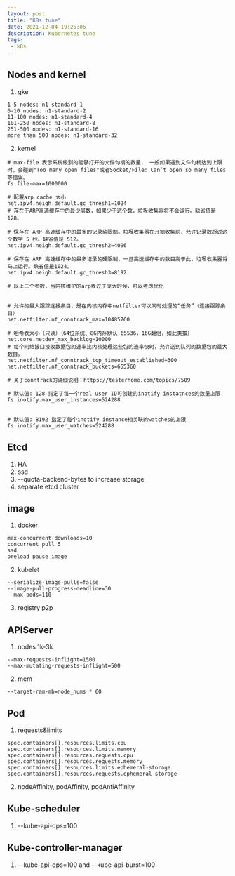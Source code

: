 ```yaml
---
layout: post
title: "K8s tune"
date: 2021-12-04 19:25:06
description: Kubernetes tune
tags:
 - k8s
---
```

## Nodes and kernel
1. gke
```
1-5 nodes: n1-standard-1
6-10 nodes: n1-standard-2
11-100 nodes: n1-standard-4
101-250 nodes: n1-standard-8
251-500 nodes: n1-standard-16
more than 500 nodes: n1-standard-32
```
2. kernel
```
# max-file 表示系统级别的能够打开的文件句柄的数量， 一般如果遇到文件句柄达到上限时，会碰到"Too many open files"或者Socket/File: Can’t open so many files等错误。
fs.file-max=1000000

# 配置arp cache 大小
net.ipv4.neigh.default.gc_thresh1=1024
# 存在于ARP高速缓存中的最少层数，如果少于这个数，垃圾收集器将不会运行。缺省值是128。

# 保存在 ARP 高速缓存中的最多的记录软限制。垃圾收集器在开始收集前，允许记录数超过这个数字 5 秒。缺省值是 512。
net.ipv4.neigh.default.gc_thresh2=4096

# 保存在 ARP 高速缓存中的最多记录的硬限制，一旦高速缓存中的数目高于此，垃圾收集器将马上运行。缺省值是1024。
net.ipv4.neigh.default.gc_thresh3=8192

# 以上三个参数，当内核维护的arp表过于庞大时候，可以考虑优化


# 允许的最大跟踪连接条目，是在内核内存中netfilter可以同时处理的“任务”（连接跟踪条目）
net.netfilter.nf_conntrack_max=10485760

# 哈希表大小（只读）（64位系统、8G内存默认 65536，16G翻倍，如此类推）
net.core.netdev_max_backlog=10000
# 每个网络接口接收数据包的速率比内核处理这些包的速率快时，允许送到队列的数据包的最大数目。
net.netfilter.nf_conntrack_tcp_timeout_established=300
net.netfilter.nf_conntrack_buckets=655360

# 关于conntrack的详细说明：https://testerhome.com/topics/7509

# 默认值: 128 指定了每一个real user ID可创建的inotify instatnces的数量上限
fs.inotify.max_user_instances=524288


# 默认值: 8192 指定了每个inotify instance相关联的watches的上限
fs.inotify.max_user_watches=524288
```

## Etcd
1. HA
2. ssd
3. --quota-backend-bytes to increase storage
4. separate etcd cluster

## image
1. docker
```
max-concurrent-downloads=10
concurrent pull 5
ssd
preload pause image
```
2. kubelet
```
--serialize-image-pulls=false
--image-pull-progress-deadline=30
--max-pods=110
```
3. registry p2p

## APIServer
1. nodes 1k-3k
```
--max-requests-inflight=1500
--max-mutating-requests-inflight=500
```
2. mem
```
--target-ram-mb=node_nums * 60
```

## Pod
1. requests&limits
```
spec.containers[].resources.limits.cpu
spec.containers[].resources.limits.memory
spec.containers[].resources.requests.cpu
spec.containers[].resources.requests.memory
spec.containers[].resources.limits.ephemeral-storage
spec.containers[].resources.requests.ephemeral-storage
```
2. nodeAffinity, podAffinity, podAntiAffinity

## Kube-scheduler
1. --kube-api-qps=100

## Kube-controller-manager
1. --kube-api-qps=100 and --kube-api-burst=100

